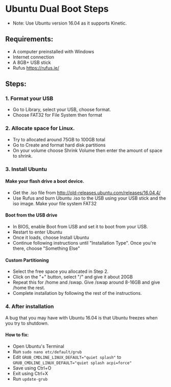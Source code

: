 # Ubuntu Dual Boot Steps

* Note: Use Ubuntu version 16.04 as it supports Kinetic.

## Requirements:
* A computer preinstalled with Windows
* Internet connection
* A 8GB+ USB stick
* Rufus https://rufus.ie/

## Steps:

### 1. Format your USB
* Go to Library, select your USB, choose format.
* Choose FAT32 for File System then format

### 2. Allocate space for Linux.
* Try to allocated around 75GB to 100GB total
* Go to Create and format hard disk partitions
* On your volume choose Shrink Volume then enter the amount of space to shrink.

### 3. Install Ubuntu
#### Make your flash drive a boot device.
* Get the .iso file from http://old-releases.ubuntu.com/releases/16.04.4/
* Use Rufus and burn Ubuntu .iso to the USB using your USB stick and the iso image. Make your file system FAT32

#### Boot from the USB drive
* In BIOS, enable Boot from USB and set it to boot from your USB. 
* Restart to enter Ubuntu
* Once it loads, choose Install Ubuntu
* Continue following instructions until "Installation Type". Once you're there, choose "Something Else"

#### Custom Partitioning
* Select the free space you allocated in Step 2.
* Click on the "+" button, select "/" and give it about 20GB
* Repeat this for /home and /swap. Give /swap around 8-16GB and give /home the rest.
* Complete installation by following the rest of the instructions.
            
### 4. After installation

A bug that you may have with Ubuntu 16.04 is that Ubuntu freezes when you try to shutdown.
#### How to fix:
* Open Ubuntu's Terminal
* Run ```sudo nano etc/default/grub```
* Edit ```GRUB_CMDLINE_LINUX_DEFAULT="quiet splash"``` to ```GRUB_CMDLINE_LINUX_DEFAULT="quiet splash acpi=force"```
* Save using Ctrl+O
* Exit using Ctrl+X
* Run ```update-grub```
        
